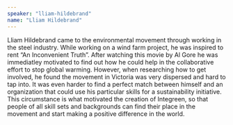 ```yaml
---
speaker: "lliam-hildebrand"
name: "Lliam Hildebrand"
---
```


Lliam Hildebrand came to the environmental movement through working in the
steel industry. While working on a wind farm project, he was inspired to rent
“An Inconvenient Truth”. After watching this movie by Al Gore he was
immediatley motivated to find out how he could help in the collaborative
effort to stop global warming. However, when researching how to get involved,
he found the movement in Victoria was very dispersed and hard to tap into. It
was even harder to find a perfect match between himself and an organization
that could use his particular skills for a sustainability initiative. This
circumstance is what motivated the creation of Integreen, so that people of
all skill sets and backgrounds can find their place in the movement and start
making a positive difference in the world.
